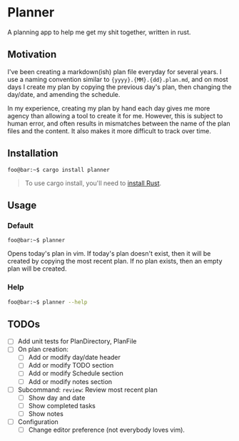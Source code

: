 # Planner

A planning app to help me get my shit together, written in rust.

## Motivation

I've been creating a markdown(ish) plan file everyday for several years. I use a naming convention similar to `{yyyy}.{MM}.{dd}.plan.md`, and on most days I create my plan by copying the previous day's plan, then changing the day/date, and amending the schedule.

In my experience, creating my plan by hand each day gives me more agency than allowing a tool to create it for me. However, this is subject to human error, and often results in mismatches between the name of the plan files and the content. It also makes it more difficult to track over time.

## Installation

```console
foo@bar:~$ cargo install planner
```

> To use cargo install, you'll need to [install Rust](https://www.rust-lang.org/tools/install).

## Usage

### Default

```console
foo@bar:~$ planner
```

Opens today's plan in vim. If today's plan doesn't exist, then it will be created by copying the most recent plan. If no plan exists, then an empty plan will be created.

### Help

```sh
foo@bar:~$ planner --help
```

## TODOs

- [ ] Add unit tests for PlanDirectory, PlanFile
- [ ] On plan creation:
  - [ ] Add or modify day/date header
  - [ ] Add or modify TODO section
  - [ ] Add or modify Schedule section
  - [ ] Add or modify notes section
- [ ] Subcommand: `review`: Review most recent plan
  - [ ] Show day and date
  - [ ] Show completed tasks
  - [ ] Show notes
- [ ] Configuration
  - [ ] Change editor preference (not everybody loves vim).
